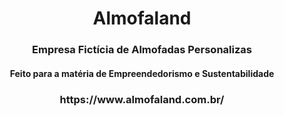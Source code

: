 <div align="center">
  <h1>Almofaland</h1>
</div>

<div align="center">
  <h3>Empresa Fictícia de Almofadas Personalizas</h3>
  <h4>Feito para a matéria de Empreendedorismo e Sustentabilidade<h4>
</div>

<div align="center">
  <h3>https://www.almofaland.com.br/</h3>
</div>
